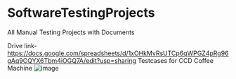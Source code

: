 # SoftwareTestingProjects
All Manual Testing Projects with Documents

Drive link-https://docs.google.com/spreadsheets/d/1xOHkMvRsUTCp6qWPGZ4pRg96gAq9CQYX6Tbm4iOGQ7A/edit?usp=sharing
Testcases for CCD Coffee Machine
![image](https://github.com/gayathrilatha-d/SoftwareTestingProjects/assets/175222762/2692c7f4-80f2-4004-859b-e86342c29ccb)

